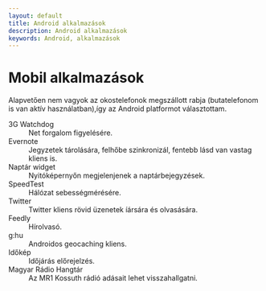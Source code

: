 ```yaml
---
layout: default
title: Android alkalmazások
description: Android alkalmazások
keywords: Android, alkalmazások
---
```


# Mobil alkalmazások

Alapvetően nem vagyok az okostelefonok megszállott rabja (butatelefonom is van aktív használatban),így az Android platformot választottam.
                        
<dl>
    <dt>3G Watchdog</dt>
                <dd>Net forgalom figyelésére.</dd>
    <dt>Evernote</dt>
                <dd>Jegyzetek tárolására, felhőbe szinkronizál, fentebb lásd van vastag kliens is.</dd>
    <dt>Naptár widget</dt>
                <dd>Nyitóképernyőn megjelenjenek a naptárbejegyzések.</dd>
    <dt>SpeedTest</dt>
                <dd>Hálózat sebességmérésére.</dd>
    <dt>Twitter</dt>
                <dd>Twitter kliens rövid üzenetek íársára és olvasására.</dd>
    <dt>Feedly</dt>
                <dd>Hírolvasó.</dd>
    <dt>g:hu</dt>
                <dd>Androidos geocaching kliens.</dd>
    <dt>Időkép</dt>
                <dd>Időjárás előrejelzés.</dd>
    <dt>Magyar Rádio Hangtár</dt>
                <dd>Az MR1 Kossuth rádió adásait lehet visszahallgatni.</dd>
</dl>
